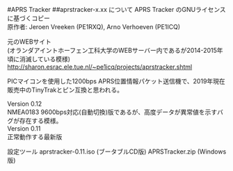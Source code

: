 #APRS Tracker
##aprstracker-x.xx について
APRS Tracker のGNUライセンスに基づくコピー  
原作者: Jeroen Vreeken (PE1RXQ), Arno Verhoeven (PE1ICQ)  

元のWEBサイト  
(オランダアイントホーフェン工科大学のWEBサーバー内であるが2014-2015年頃に消滅している模様)  
http://sharon.esrac.ele.tue.nl/~pe1icq/projects/aprstracker.shtml

PICマイコンを使用した1200bps APRS位置情報パケット送信機で、2019年現在販売中のTinyTrakとピン互換と思われる。  

Version 0.12  
NMEA0183 9600bps対応(自動切換)版であるが、高度データが異常値を示すバグが存在する模様。  
Version 0.11  
正常動作する最新版  

設定ツール
aprstracker-0.11.iso (ブータブルCD版)
APRSTracker.zip (Windows版)
